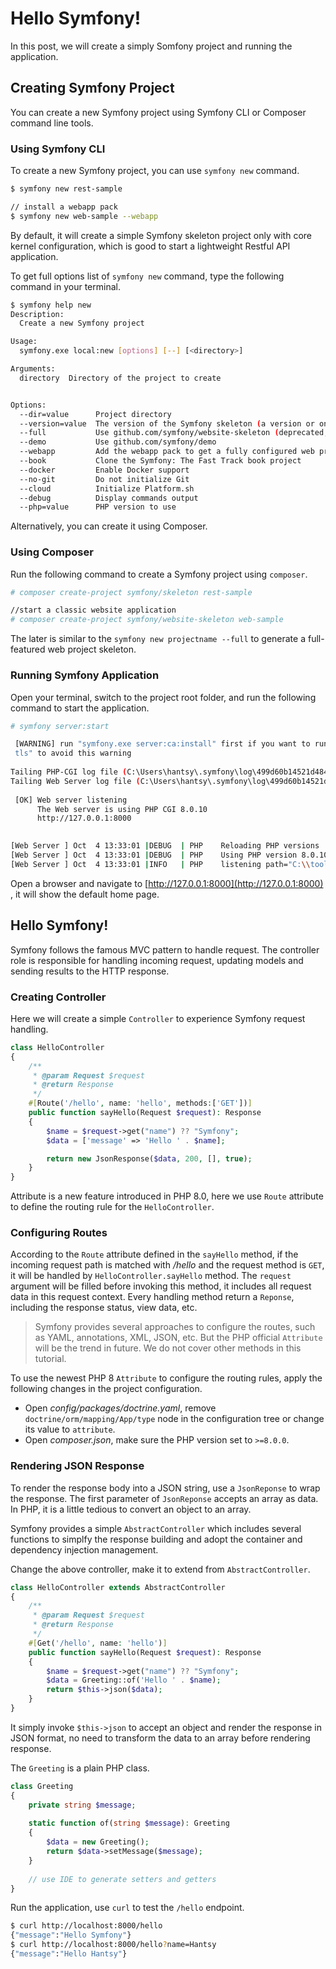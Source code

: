 # Hello Symfony!

In this post, we will create a simply Somfony project and running the application.



## Creating Symfony Project

You can create a  new Symfony project using Symfony CLI or Composer command line tools.



### Using Symfony CLI

To create a new Symfony project, you can use `symfony new` command. 

```bash
$ symfony new rest-sample

// install a webapp pack 
$ symfony new web-sample --webapp
```

By default, it will create a simple Symfony skeleton project only with core kernel configuration, which is good to start a lightweight Restful API application.

To get full options list of `symfony new` command, type the following command in your terminal.

```bash
$ symfony help new
Description:
  Create a new Symfony project

Usage:
  symfony.exe local:new [options] [--] [<directory>]

Arguments:
  directory  Directory of the project to create


Options:
  --dir=value      Project directory
  --version=value  The version of the Symfony skeleton (a version or one of "lts", "stable", "next", or "previous")
  --full           Use github.com/symfony/website-skeleton (deprecated, use --webapp instead)
  --demo           Use github.com/symfony/demo
  --webapp         Add the webapp pack to get a fully configured web project
  --book           Clone the Symfony: The Fast Track book project
  --docker         Enable Docker support
  --no-git         Do not initialize Git
  --cloud          Initialize Platform.sh
  --debug          Display commands output
  --php=value      PHP version to use
```

Alternatively, you can create it using Composer. 



### Using Composer 

Run the following command to create a Symfony  project using `composer`.

```bash
# composer create-project symfony/skeleton rest-sample

//start a classic website application
# composer create-project symfony/website-skeleton web-sample
```

The later is similar to the `symfony new projectname --full` to generate a full-featured web project skeleton.



### Running Symfony Application

Open your terminal, switch to the project root folder, and run the following command to start the application.

```bash
# symfony server:start

 [WARNING] run "symfony.exe server:ca:install" first if you want to run the web server with TLS support, or use "--no-  
 tls" to avoid this warning                                                                                             
                                                                                                                       
Tailing PHP-CGI log file (C:\Users\hantsy\.symfony\log\499d60b14521d4842ba7ebfce0861130efe66158\79ca75f9e90b4126a5955a33ea6a41ec5e854698.log)
Tailing Web Server log file (C:\Users\hantsy\.symfony\log\499d60b14521d4842ba7ebfce0861130efe66158.log)
                                                                                                                        
 [OK] Web server listening                                                                                              
      The Web server is using PHP CGI 8.0.10                                                                            
      http://127.0.0.1:8000                                                                                             
                                                                                                                        

[Web Server ] Oct  4 13:33:01 |DEBUG  | PHP    Reloading PHP versions
[Web Server ] Oct  4 13:33:01 |DEBUG  | PHP    Using PHP version 8.0.10 (from default version in $PATH)
[Web Server ] Oct  4 13:33:01 |INFO   | PHP    listening path="C:\\tools\\php80\\php-cgi.exe" php="8.0.10" port=61738

```

Open a browser and navigate to [http://127.0.0.1:8000](http://127.0.0.1:8000) , it will show the default home page.


## Hello Symfony!

Symfony follows the famous MVC pattern to handle request.  The controller  role is responsible for handling incoming request, updating models and  sending results to the HTTP response.



### Creating Controller

Here we will create a simple `Controller` to experience Symfony request handling.

```php 
class HelloController
{
    /**
     * @param Request $request
     * @return Response
     */
    #[Route('/hello', name: 'hello', methods:['GET'])]
    public function sayHello(Request $request): Response
    {
        $name = $request->get("name") ?? "Symfony";
        $data = ['message' => 'Hello ' . $name];

        return new JsonResponse($data, 200, [], true);
    }
}  
```

Attribute is a new feature introduced in PHP 8.0, here we use `Route` attribute to define the routing rule for the `HelloController`.  



### Configuring Routes

According to the `Route` attribute defined in the `sayHello` method, if the incoming request path is matched with */hello* and the request method is `GET`,  it will be handled by `HelloController.sayHello` method. The `request` argument will be filled before invoking this method, it includes all request data in this request context. Every handling method return a `Reponse`, including the response status, view data, etc.

> Symfony provides several approaches to configure the routes, such as YAML,  annotations, XML, JSON, etc.  But the PHP official `Attribute` will be the trend in future. We do not cover other methods in this tutorial. 

To use the newest PHP 8 `Attribute` to configure the routing rules, apply the following changes in the project configuration.

* Open *config/packages/doctrine.yaml*,  remove  `doctrine/orm/mapping/App/type` node in the configuration tree or change its value to `attribute`.
* Open *composer.json*,  make sure  the PHP version set to `>=8.0.0`.

### Rendering JSON Response

To render the response body into a JSON string,  use a `JsonReponse` to wrap the response.  The first parameter of `JsonReponse` accepts an array as data. In PHP, it is a little tedious to convert an object to an array.

Symfony provides a simple `AbstractController` which includes several functions to simplfy the response building and adopt the container and dependency injection management. 

Change the above controller, make it to extend from `AbstractController`.  

```php
class HelloController extends AbstractController
{
    /**
     * @param Request $request
     * @return Response
     */
    #[Get('/hello', name: 'hello')]
    public function sayHello(Request $request): Response
    {
        $name = $request->get("name") ?? "Symfony";
        $data = Greeting::of('Hello ' . $name);
        return $this->json($data);
    }
}
```
It simply invoke `$this->json` to accept an object and render the response in JSON format, no need to transform the data to an array before rendering response.

The `Greeting` is a plain PHP class.

```php
class Greeting
{
    private string $message;
    
    static function of(string $message): Greeting
    {
        $data = new Greeting();
        return $data->setMessage($message);
    }
    
    // use IDE to generate setters and getters
}    
```

Run the application, use `curl` to test the `/hello` endpoint.

```bash
$ curl http://localhost:8000/hello
{"message":"Hello Symfony"}
$ curl http://localhost:8000/hello?name=Hantsy
{"message":"Hello Hantsy"}
```
